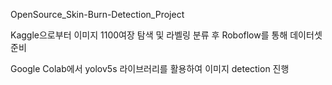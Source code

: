 OpenSource_Skin-Burn-Detection_Project

Kaggle으로부터 이미지 1100여장 탐색 및 라벨링 분류 후 Roboflow를 통해 데이터셋 준비

Google Colab에서 yolov5s 라이브러리를 활용하여 이미지 detection 진행

